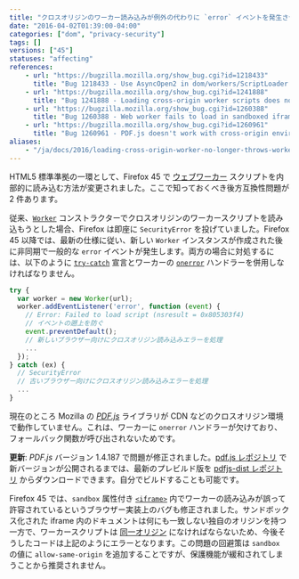 ```yaml
---
title: "クロスオリジンのワーカー読み込みが例外の代わりに `error` イベントを発生させるようになり、サンドボックス化された iframe 内のワーカーが禁止されます"
date: "2016-04-02T01:39:00-04:00"
categories: ["dom", "privacy-security"]
tags: []
versions: ["45"]
statuses: "affecting"
references:
    - url: "https://bugzilla.mozilla.org/show_bug.cgi?id=1218433"
      title: "Bug 1218433 - Use AsyncOpen2 in dom/workers/ScriptLoader.cpp"
    - url: "https://bugzilla.mozilla.org/show_bug.cgi?id=1241888"
      title: "Bug 1241888 - Loading cross-origin worker scripts does not throw a SecurityError"
    - url: "https://bugzilla.mozilla.org/show_bug.cgi?id=1260388"
      title: "Bug 1260388 - Web worker fails to load in sandboxed iframe with Firefox 45"
    - url: "https://bugzilla.mozilla.org/show_bug.cgi?id=1260961"
      title: "Bug 1260961 - PDF.js doesn't work with cross-origin environment, because worker no longer throws on Firefox 45+ and onerror handler is missing"
aliases:
    - "/ja/docs/2016/loading-cross-origin-worker-no-longer-throws-worker-in-sandboxed-iframe-will-fail/"
---
```

HTML5 標準準拠の一環として、Firefox 45 で [ウェブワーカー](https://developer.mozilla.org/ja/docs/Web/API/Web_Workers_API) スクリプトを内部的に読み込む方法が変更されました。ここで知っておくべき後方互換性問題が 2 件あります。

従来、[`Worker`](https://developer.mozilla.org/ja/docs/Web/API/Worker/Worker) コンストラクターでクロスオリジンのワーカースクリプトを読み込もうとした場合、Firefox は即座に `SecurityError` を投げていました。Firefox 45 以降では、最新の仕様に従い、新しい `Worker` インスタンスが作成された後に非同期で一般的な `error` イベントが発生します。両方の場合に対処するには、以下のように [`try-catch`](https://developer.mozilla.org/ja/docs/Web/JavaScript/Reference/Statements/try...catch) 宣言とワーカーの [`onerror`](https://developer.mozilla.org/ja/docs/Web/API/AbstractWorker/onerror) ハンドラーを併用しなければなりません。

```js
try {
  var worker = new Worker(url);
  worker.addEventListener('error', function (event) {
    // Error: Failed to load script (nsresult = 0x805303f4)
    // イベントの遡上を防ぐ
    event.preventDefault();
    // 新しいブラウザー向けにクロスオリジン読み込みエラーを処理
    ...
  });
} catch (ex) {
  // SecurityError
  // 古いブラウザー向けにクロスオリジン読み込みエラーを処理
  ...
}
```
現在のところ Mozilla の [*PDF.js*](https://mozilla.github.io/pdf.js/) ライブラリが CDN などのクロスオリジン環境で動作していません。これは、ワーカーに `onerror` ハンドラーが欠けており、フォールバック関数が呼び出されないためです。

**更新**: *PDF.js* バージョン 1.4.187 で問題が修正されました。[pdf.js レポジトリ](https://github.com/mozilla/pdf.js/releases) で新バージョンが公開されるまでは、最新のプレビルド版を [pdfjs-dist レポジトリ](https://github.com/mozilla/pdfjs-dist) からダウンロードできます。自分でビルドすることも可能です。

Firefox 45 では、`sandbox` 属性付き [`<iframe>`](https://developer.mozilla.org/ja/docs/Web/HTML/Element/iframe) 内でワーカーの読み込みが誤って許容されているというブラウザー実装上のバグも修正されました。サンドボックス化された iframe 内のドキュメントは何にも一致しない独自のオリジンを持つ一方で、ワーカースクリプトは [同一オリジン](https://developer.mozilla.org/ja/docs/Web/Security/Same-origin_policy) になければならないため、今後そうしたコードは上記のようにエラーとなります。この問題の回避策は `sandbox` の値に `allow-same-origin` を追加することですが、保護機能が緩和されてしまうことから推奨されません。
